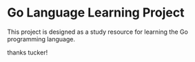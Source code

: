 # Go Language Learning Project

This project is designed as a study resource for learning the Go programming language.

thanks tucker!